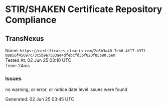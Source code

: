 # STIR/SHAKEN Certificate Repository Compliance

## TransNexus

Name: `https://certificates.clearip.com/2e6b3a40-7eb0-4f17-b97f-88856f45697c/3c5b9e7503ae4dfebcfd36f020f85b80.pem`\
Tested At: 02 Jun 25 03:10 UTC\
Time: 24ms

### Issues

no warning, or error, or notice date level issues were found

Generated: 02 Jun 25 03:45 UTC